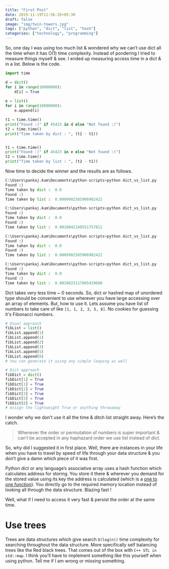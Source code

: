 ```yaml
---
title: "First Post"
date: 2019-11-19T11:56:35+05:30
draft: false
image: "img/twin-towers.jpg"
tags: ["python", "dict", "list", "hash"]
categories: ["technology", "programming"]
---
```


So, one day I was using too much list & wondered why we can’t use dict all the time when it has O(1) time complexity.
Instead of pondering I tried to measure things myself & see. I ended up measuring access time in a dict & in a list. Below is the code.

```python
import time

d = dict()
for i in range(10000000):
	d[i] = True
	
e = list()
for i in range(10000000):
	e.append(i)

t1 = time.time()
print("Found :)" if 45423 in d else "Not found :(")
t2 = time.time()
print("Time taken by dict : ", (t2 - t1))


t1 = time.time()
print("Found :)" if 45423 in e else "Not found :(")
t2 = time.time()
print("Time taken by list : ", (t2 - t1))
```

Now time to decide the winner and the results are as follows.

```python
C:\Users\pankaj.kum\Documents\python-scripts>python dict_vs_list.py
Found :)
Time taken by dict :  0.0
Found :)
Time taken by list :  0.0009982585906982422

C:\Users\pankaj.kum\Documents\python-scripts>python dict_vs_list.py
Found :)
Time taken by dict :  0.0
Found :)
Time taken by list :  0.0010042190551757812

C:\Users\pankaj.kum\Documents\python-scripts>python dict_vs_list.py
Found :)
Time taken by dict :  0.0
Found :)
Time taken by list :  0.0009982585906982422

C:\Users\pankaj.kum\Documents\python-scripts>python dict_vs_list.py
Found :)
Time taken by dict :  0.0
Found :)
Time taken by list :  0.0010023117065429688
```

Dict takes very less time ~ 0 seconds.
So, dict or hashed map of unordered type should be convenient to use wherever you have large accessing over an array of elements. But, how to use it.
Lets assume you have list of numbers to take care of like `[1, 1, 2, 3, 5, 8]`. No cookies for guessing it's Fibonacci numbers.

```python
# Usual approach
fibList = list()
fibList.append(1)
fibList.append(1)
fibList.append(2)
fibList.append(3)
fibList.append(5)
fibList.append(8)
# You can generate it using any simple looping as well

# Dict approach
fibDict = dict()
fibDict[1] = True
fibDict[1] = True
fibDict[2] = True
fibDict[3] = True
fibDict[5] = True
fibDict[8] = True
# Assign the lightweight True or anything throwaway
```

I wonder why we don’t use it all the time & ditch list straight away. Here’s the catch.

> Whenever the order or permutation of numbers is super important & can’t be accepted in any haphazard order we use list instead of dict.

So, why did I suggested it in first place. Well, there are instances in your life when you have to travel by speed of life through your data structure & you don’t give a damn which piece of it was first.

Python dict or any language’s associative array uses a hash function which calculates address for storing. You store it there & wherever you demand for the stored value using its key the address is calculated (which is a [one to one function](https://en.wikipedia.org/wiki/Injective_function)). You directly go to the required memory location instead of looking all through the data structure. Blazing fast !

Well, what if I need to access it very fast & persist the order at the same time.

# Use trees

Trees are data structures which give search `O(log(n))` time complexity for searching throughout the data structure.
More specifically self balancing trees like the Red black trees.
That comes out of the box with `C++ STL in std::map`. I think you’ll have to implement something like this yourself when using python. Tell me if I am wrong or missing something.